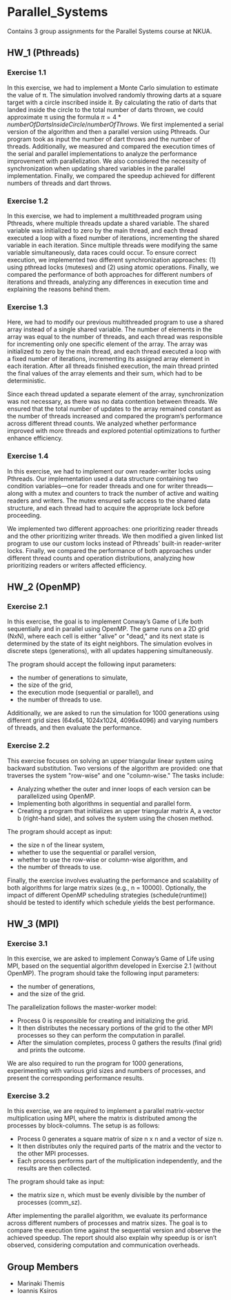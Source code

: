 # Parallel_Systems

Contains 3 group assignments for the Parallel Systems course at NKUA. 

## HW_1 (Pthreads)

### Exercise 1.1 

In this exercise, we had to implement a Monte Carlo simulation to estimate the value of π. The simulation involved randomly throwing darts at a square target with a circle inscribed inside it. By calculating the ratio of darts that landed inside the circle to the total number of darts thrown, we could approximate π using the formula $π = 4 * numberOfDartsInsideCircle/numberOfThrows$. We first implemented a serial version of the algorithm and then a parallel version using Pthreads. Our program took as input the number of dart throws and the number of threads. Additionally, we measured and compared the execution times of the serial and parallel implementations to analyze the performance improvement with parallelization. We also considered the necessity of synchronization when updating shared variables in the parallel implementation. Finally, we compared the speedup achieved for different numbers of threads and dart throws.

### Exercise 1.2 

In this exercise, we had to implement a multithreaded program using Pthreads, where multiple threads update a shared variable. The shared variable was initialized to zero by the main thread, and each thread executed a loop with a fixed number of iterations, incrementing the shared variable in each iteration. Since multiple threads were modifying the same variable simultaneously, data races could occur. To ensure correct execution, we implemented two different synchronization approaches: (1) using pthread locks (mutexes) and (2) using atomic operations. Finally, we compared the performance of both approaches for different numbers of iterations and threads, analyzing any differences in execution time and explaining the reasons behind them.

### Exercise 1.3

Here, we had to modify our previous multithreaded program to use a shared array instead of a single shared variable. The number of elements in the array was equal to the number of threads, and each thread was responsible for incrementing only one specific element of the array. The array was initialized to zero by the main thread, and each thread executed a loop with a fixed number of iterations, incrementing its assigned array element in each iteration. After all threads finished execution, the main thread printed the final values of the array elements and their sum, which had to be deterministic.

Since each thread updated a separate element of the array, synchronization was not necessary, as there was no data contention between threads. We ensured that the total number of updates to the array remained constant as the number of threads increased and compared the program’s performance across different thread counts. We analyzed whether performance improved with more threads and explored potential optimizations to further enhance efficiency.

### Exercise 1.4

In this exercise, we had to implement our own reader-writer locks using Pthreads. Our implementation used a data structure containing two condition variables—one for reader threads and one for writer threads—along with a mutex and counters to track the number of active and waiting readers and writers. The mutex ensured safe access to the shared data structure, and each thread had to acquire the appropriate lock before proceeding.

We implemented two different approaches: one prioritizing reader threads and the other prioritizing writer threads. We then modified a given linked list program to use our custom locks instead of Pthreads' built-in reader-writer locks. Finally, we compared the performance of both approaches under different thread counts and operation distributions, analyzing how prioritizing readers or writers affected efficiency.

## HW_2 (OpenMP)

### Exercise 2.1

In this exercise, the goal is to implement Conway’s Game of Life both sequentially and in parallel using OpenMP. The game runs on a 2D grid (NxN), where each cell is either "alive" or "dead," and its next state is determined by the state of its eight neighbors. The simulation evolves in discrete steps (generations), with all updates happening simultaneously.

The program should accept the following input parameters:
- the number of generations to simulate,
- the size of the grid,
- the execution mode (sequential or parallel), and
- the number of threads to use.

Additionally, we are asked to run the simulation for 1000 generations using different grid sizes (64x64, 1024x1024, 4096x4096) and varying numbers of threads, and then evaluate the performance.

### Exercise 2.2

This exercise focuses on solving an upper triangular linear system using backward substitution. Two versions of the algorithm are provided: one that traverses the system "row-wise" and one "column-wise." The tasks include:
- Analyzing whether the outer and inner loops of each version can be parallelized using OpenMP.
- Implementing both algorithms in sequential and parallel form.
- Creating a program that initializes an upper triangular matrix A, a vector b (right-hand side), and solves the system using the chosen method.

The program should accept as input:
- the size n of the linear system,
- whether to use the sequential or parallel version,
- whether to use the row-wise or column-wise algorithm, and
- the number of threads to use.

Finally, the exercise involves evaluating the performance and scalability of both algorithms for large matrix sizes (e.g., n = 10000). Optionally, the impact of different OpenMP scheduling strategies (schedule(runtime)) should be tested to identify which schedule yields the best performance.

## HW_3 (MPI)

### Exercise 3.1

In this exercise, we are asked to implement Conway’s Game of Life using MPI, based on the sequential algorithm developed in Exercise 2.1 (without OpenMP). The program should take the following input parameters:
- the number of generations,
- and the size of the grid.

The parallelization follows the master-worker model:
- Process 0 is responsible for creating and initializing the grid.
- It then distributes the necessary portions of the grid to the other MPI processes so they can perform the computation in parallel.
- After the simulation completes, process 0 gathers the results (final grid) and prints the outcome.

We are also required to run the program for 1000 generations, experimenting with various grid sizes and numbers of processes, and present the corresponding performance results.

### Exercise 3.2

In this exercise, we are required to implement a parallel matrix-vector multiplication using MPI, where the matrix is distributed among the processes by block-columns. The setup is as follows:
- Process 0 generates a square matrix of size n x n and a vector of size n.
- It then distributes only the required parts of the matrix and the vector to the other MPI processes.
- Each process performs part of the multiplication independently, and the results are then collected.

The program should take as input:
- the matrix size n, which must be evenly divisible by the number of processes (comm_sz).

After implementing the parallel algorithm, we evaluate its performance across different numbers of processes and matrix sizes. The goal is to compare the execution time against the sequential version and observe the achieved speedup. The report should also explain why speedup is or isn’t observed, considering computation and communication overheads.

## Group Members
- Marinaki Themis 
- Ioannis Ksiros

